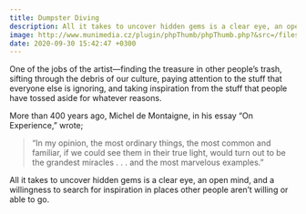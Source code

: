 ```yaml
---
title: Dumpster Diving
description: All it takes to uncover hidden gems is a clear eye, an open mind, and a willingness to search for inspiration in places other people aren’t willing or able to go.
image: http://www.munimedia.cz/plugin/phpThumb/phpThumb.php?&src=/files/article/14139/DSCF2866.jpg
date: 2020-09-30 15:42:47 +0300
---
```

One of the jobs of the artist—finding the treasure in other people’s trash, sifting through the debris of our culture, paying attention to the stuff that everyone else is ignoring, and taking inspiration from the stuff that people have tossed aside for whatever reasons. 

More than 400 years ago, Michel de Montaigne, in his essay “On Experience,” wrote;

> “In my opinion, the most ordinary things, the most common and familiar, if we could see them in their true light, would turn out to be the grandest miracles . . . and the most marvelous examples.” 

All it takes to uncover hidden gems is a clear eye, an open mind, and a willingness to search for inspiration in places other people aren’t willing or able to go.